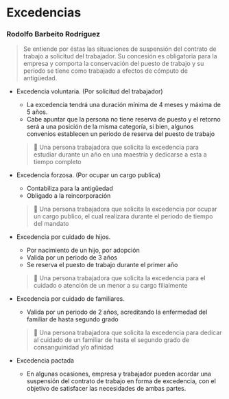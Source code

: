 # Excedencias
### Rodolfo Barbeito Rodríguez

 > Se entiende por éstas las situaciones de suspensión del contrato de trabajo a solicitud del trabajador. Su concesión es obligatoria para la empresa y comporta la conservación del puesto de trabajo y su período se tiene como trabajado a efectos de cómputo de antigüedad.


- Excedencia voluntaria. (Por solicitud del trabajador)
    - La excedencia tendrá una duración mínima de 4 meses y máxima de 5 años.  
    - Cabe apuntar que la persona no tiene reserva de puesto y el retorno será a una posición de la misma categoría, si bien, algunos convenios establecen un periodo de reserva del puesto de trabajo
    > 📝 Una persona trabajadora que solicita la excedencia para estudiar durante un año en una maestría y dedicarse a esta a tiempo completo

- Excedencia forzosa. (Por ocupar un cargo publica)
   - Contabiliza para la antigüedad
   - Obligado a la reincorporación
   > 📝 Una persona trabajadora que solicita la excedencia por ocupar un cargo publico, el cual realizara durante el periodo de tiempo del mandato 

- Excedencia por cuidado de hijos.
    - Por nacimiento de un hijo, por adopción
    - Valida por un periodo de 3 años
    - Se reserva el puesto de trabajo durante el primer año
    > 📝 Una persona trabajadora que solicita la excedencia para el cuidado o atención de un menor a su cargo filialmente

- Excedencia por cuidado de familiares.
    - Valida por un periodo de 2 años, acreditando la enfermedad del familiar de hasta segundo grado
    > 📝 Una persona trabajadora que solicita la excedencia para dedicar al cuidado de un familiar de hasta el segundo grado de consanguinidad y/o afinidad

- Excedencia pactada  
    - En algunas ocasiones, empresa y trabajador pueden acordar una suspensión del contrato de trabajo en forma de excedencia, con el objetivo de satisfacer las necesidades de ambas partes. 